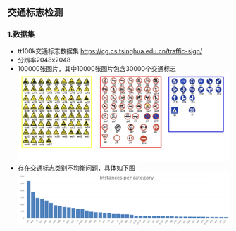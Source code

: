 ## 交通标志检测
### 1.数据集
* tt100k交通标志数据集 https://cg.cs.tsinghua.edu.cn/traffic-sign/
* 分辨率2048x2048
* 100000张图片，其中10000张图片包含30000个交通标志
![图1](assets/figure1.jpg)
* 存在交通标志类别不均衡问题，具体如下图
![图2](assets/figure2.png)